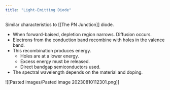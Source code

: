 ```yaml
---
title: "Light-Emitting Diode"
---
```

Similar characteristics to [[The PN Junction]] diode.
- When forward-baised, depletion region narrows. Diffusion occurs.
- Electrons from the conduction band recombine with holes in the valence band.
- This recombination produces energy.
	- Holes are at a lower energy.
	- Excess energy must be released.
	- Direct bandgap semiconductors used.
- The spectral wavelength depends on the material and doping.

![[Pasted images/Pasted image 20230810112301.png]]

